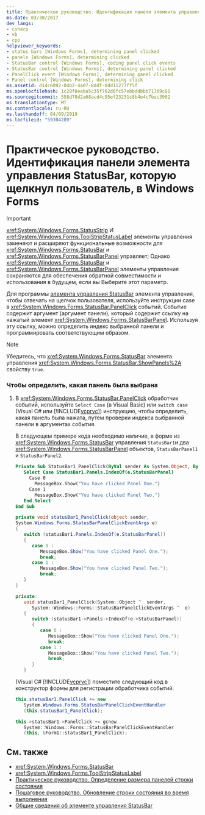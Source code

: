 ```yaml
---
title: Практическое руководство. Идентификация панели элемента управления StatusBar, которую щелкнул пользователь, в Windows Forms
ms.date: 03/30/2017
dev_langs:
- csharp
- vb
- cpp
helpviewer_keywords:
- status bars [Windows Forms], determining panel clicked
- panels [Windows Forms], determining clicked
- StatusBar control [Windows Forms], coding panel click events
- StatusBar control [Windows Forms], determining panel clicked
- PanelClick event [Windows Forms], determining panel clicked
- Panel control [Windows Forms], determining click
ms.assetid: d14c6092-04b2-4a07-8ddf-0dd11277ff5f
ms.openlocfilehash: 1c28f8eaba5c35f762d6fc57ebbddbbb71769c81
ms.sourcegitcommit: 558d78d2a68acd4c95ef23231c8b4e4c7bac3902
ms.translationtype: MT
ms.contentlocale: ru-RU
ms.lasthandoff: 04/09/2019
ms.locfileid: "59304289"
---
```

# <a name="how-to-determine-which-panel-in-the-windows-forms-statusbar-control-was-clicked"></a>Практическое руководство. Идентификация панели элемента управления StatusBar, которую щелкнул пользователь, в Windows Forms
> [!IMPORTANT]
>  <xref:System.Windows.Forms.StatusStrip> И <xref:System.Windows.Forms.ToolStripStatusLabel> элементы управления заменяют и расширяют функциональные возможности для <xref:System.Windows.Forms.StatusBar> и <xref:System.Windows.Forms.StatusBarPanel> управляет; Однако <xref:System.Windows.Forms.StatusBar> и <xref:System.Windows.Forms.StatusBarPanel> элементы управления сохраняются для обеспечения обратной совместимости и использования в будущем, если вы Выберите этот параметр.  
  
 Для программы [элемента управления StatusBar](statusbar-control-windows-forms.md) элемента управления, чтобы отвечать на щелчок пользователя, используйте инструкции case в <xref:System.Windows.Forms.StatusBar.PanelClick> событий. Событие содержит аргумент (аргумент панели), который содержит ссылку на нажатый элемент <xref:System.Windows.Forms.StatusBarPanel>. Используя эту ссылку, можно определить индекс выбранной панели и программировать соответствующим образом.  
  
> [!NOTE]
>  Убедитесь, что <xref:System.Windows.Forms.StatusBar> элемента управления <xref:System.Windows.Forms.StatusBar.ShowPanels%2A> свойству `true`.  
  
### <a name="to-determine-which-panel-was-clicked"></a>Чтобы определить, какая панель была выбрана  
  
1. В <xref:System.Windows.Forms.StatusBar.PanelClick> обработчик событий, используйте `Select Case` (в Visual Basic) или `switch case` (Visual C# или [!INCLUDE[vcprvc](../../../../includes/vcprvc-md.md)]) инструкцию, чтобы определить, какая панель была нажата, путем проверки индекса выбранной панели в аргументах события.  
  
     В следующем примере кода необходимо наличие, в форме из <xref:System.Windows.Forms.StatusBar> управления `StatusBar1`и два <xref:System.Windows.Forms.StatusBarPanel> объектов, `StatusBarPanel1` и `StatusBarPanel2`.  
  
    ```vb  
    Private Sub StatusBar1_PanelClick(ByVal sender As System.Object, ByVal e As System.Windows.Forms.StatusBarPanelClickEventArgs) Handles StatusBar1.PanelClick  
       Select Case StatusBar1.Panels.IndexOf(e.StatusBarPanel)  
         Case 0  
           MessageBox.Show("You have clicked Panel One.")  
         Case 1  
           MessageBox.Show("You have clicked Panel Two.")  
       End Select  
    End Sub  
    ```  
  
    ```csharp  
    private void statusBar1_PanelClick(object sender,   
    System.Windows.Forms.StatusBarPanelClickEventArgs e)  
    {  
       switch (statusBar1.Panels.IndexOf(e.StatusBarPanel))  
       {  
          case 0 :  
             MessageBox.Show("You have clicked Panel One.");  
             break;  
          case 1 :  
             MessageBox.Show("You have clicked Panel Two.");  
             break;  
       }  
    }  
    ```  
  
    ```cpp  
    private:  
       void statusBar1_PanelClick(System::Object ^  sender,  
          System::Windows::Forms::StatusBarPanelClickEventArgs ^  e)  
       {  
          switch (statusBar1->Panels->IndexOf(e->StatusBarPanel))  
          {  
             case 0 :  
                MessageBox::Show("You have clicked Panel One.");  
                break;  
             case 1 :  
                MessageBox::Show("You have clicked Panel Two.");  
                break;  
          }  
       }  
    ```  
  
     (Visual C# [!INCLUDE[vcprvc](../../../../includes/vcprvc-md.md)]) поместите следующий код в конструктор формы для регистрации обработчика событий.  
  
    ```csharp  
    this.statusBar1.PanelClick += new   
       System.Windows.Forms.StatusBarPanelClickEventHandler   
       (this.statusBar1_PanelClick);  
    ```  
  
    ```cpp  
    this->statusBar1->PanelClick += gcnew  
       System::Windows::Forms::StatusBarPanelClickEventHandler  
       (this, &Form1::statusBar1_PanelClick);  
    ```  
  
## <a name="see-also"></a>См. также

- <xref:System.Windows.Forms.StatusBar>
- <xref:System.Windows.Forms.ToolStripStatusLabel>
- [Практическое руководство. Определение размера панелей строки состояния](how-to-set-the-size-of-status-bar-panels.md)
- [Пошаговое руководство. Обновление строки состояния во время выполнения](walkthrough-updating-status-bar-information-at-run-time.md)
- [Общие сведения об элементе управления StatusBar](statusbar-control-overview-windows-forms.md)
